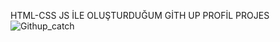 HTML-CSS JS İLE OLUŞTURDUĞUM GİTH UP PROFİL PROJES![Githup_catch](https://github.com/user-attachments/assets/9caf4232-617d-4474-afea-7b140d7348b8)
